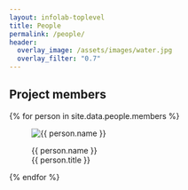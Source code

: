 ```yaml
---
layout: infolab-toplevel
title: People
permalink: /people/
header:
  overlay_image: /assets/images/water.jpg
  overlay_filter: "0.7"
---
```


## Project members

 <div class="profiles"> 
{% for person in site.data.people.members %}
<figure class="profile">
  <img class="profilepic" src="{{ person.pic }}" alt="{{ person.name }}">
  <figcaption class="profile">
  <p>{{ person.name }} <br/> {{ person.title }}</p>
  </figcaption>
</figure>
{% endfor %}
<div class="stop"/>
</div>

